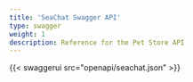 ```yaml
---
title: 'SeaChat Swagger API'
type: swagger
weight: 1
description: Reference for the Pet Store API
---
```

{{< swaggerui src="openapi/seachat.json" >}}
